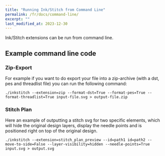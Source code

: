```yaml
---
title: "Running Ink/Stitch from Command Line"
permalink: /fr/docs/command-line/
excerpt: ""
last_modified_at: 2023-12-30
---
```

Ink/Stitch extensions can be run from command line.

## Example command line code


### Zip-Export

For example if you want to do export your file into a zip-archive (with a dst, pes and threadlist file) you can run the following command:

```
./inkstitch --extension=zip --format-dst=True --format-pes=True --format-threadlist=True input-file.svg > output-file.zip
```

### Stitch Plan

Here an example of outputting a stitch svg for two specific elements, which will hide the original design layers, display the needle points and is positioned right on top of the original design.

```
./inkstitch --extension=stitch_plan_preview --id=path1 id=path2 --move-to-side=False --layer-visibility=hidden --needle-points=True input.svg > output.svg
```
